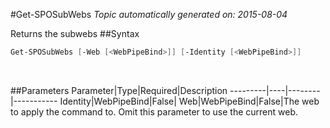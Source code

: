 #Get-SPOSubWebs
*Topic automatically generated on: 2015-08-04*

Returns the subwebs
##Syntax
```powershell
Get-SPOSubWebs [-Web [<WebPipeBind>]] [-Identity [<WebPipeBind>]]
```
&nbsp;

##Parameters
Parameter|Type|Required|Description
---------|----|--------|-----------
Identity|WebPipeBind|False|
Web|WebPipeBind|False|The web to apply the command to. Omit this parameter to use the current web.

